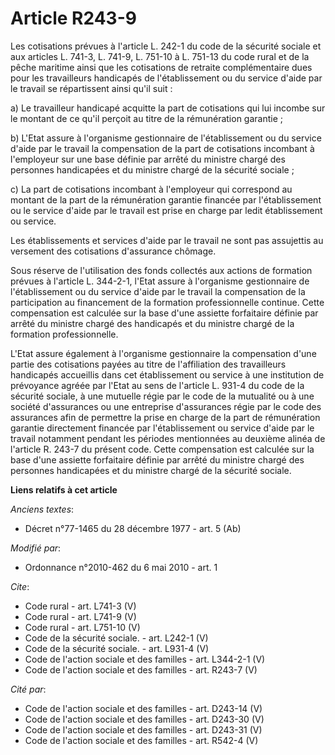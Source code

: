 # Article R243-9

Les cotisations prévues à l'article L. 242-1 du code de la sécurité sociale et aux articles L. 741-3, L. 741-9, L. 751-10 à
L. 751-13 du code rural et de la pêche maritime ainsi que les cotisations de retraite complémentaire dues pour les
travailleurs handicapés de l'établissement ou du service d'aide par le travail se répartissent ainsi qu'il suit : 

a) Le travailleur handicapé acquitte la part de cotisations qui lui incombe sur le montant de ce qu'il perçoit au titre de la
rémunération garantie ; 

b) L'Etat assure à l'organisme gestionnaire de l'établissement ou du service d'aide par le travail la compensation de la part
de cotisations incombant à l'employeur sur une base définie par arrêté du ministre chargé des personnes handicapées et du
ministre chargé de la sécurité sociale ; 

c) La part de cotisations incombant à l'employeur qui correspond au montant de la part de la rémunération garantie financée
par l'établissement ou le service d'aide par le travail est prise en charge par ledit établissement ou service. 

Les établissements et services d'aide par le travail ne sont pas assujettis au versement des cotisations d'assurance
chômage. 

Sous réserve de l'utilisation des fonds collectés aux actions de formation prévues à l'article L. 344-2-1, l'Etat assure à
l'organisme gestionnaire de l'établissement ou du service d'aide par le travail la compensation de la participation au
financement de la formation professionnelle continue. Cette compensation est calculée sur la base d'une assiette forfaitaire
définie par arrêté du ministre chargé des handicapés et du ministre chargé de la formation professionnelle. 

L'Etat assure également à l'organisme gestionnaire la compensation d'une partie des cotisations payées au titre de
l'affiliation des travailleurs handicapés accueillis dans cet établissement ou service à une institution de prévoyance agréée
par l'Etat au sens de l'article L. 931-4 du code de la sécurité sociale, à une mutuelle régie par le code de la mutualité ou
à une société d'assurances ou une entreprise d'assurances régie par le code des assurances afin de permettre la prise en
charge de la part de rémunération garantie directement financée par l'établissement ou service d'aide par le travail
notamment pendant les périodes mentionnées au deuxième alinéa de l'article R. 243-7 du présent code. Cette compensation est
calculée sur la base d'une assiette forfaitaire définie par arrêté du ministre chargé des personnes handicapées et du
ministre chargé de la sécurité sociale.

**Liens relatifs à cet article**

_Anciens textes_:

  - Décret n°77-1465 du 28 décembre 1977 - art. 5 (Ab)

_Modifié par_:

  - Ordonnance n°2010-462 du 6 mai 2010 - art. 1

_Cite_:

  - Code rural - art. L741-3 (V)
  - Code rural - art. L741-9 (V)
  - Code rural - art. L751-10 (V)
  - Code de la sécurité sociale. - art. L242-1 (V)
  - Code de la sécurité sociale. - art. L931-4 (V)
  - Code de l'action sociale et des familles - art. L344-2-1 (V)
  - Code de l'action sociale et des familles - art. R243-7 (V)

_Cité par_:

  - Code de l'action sociale et des familles - art. D243-14 (V)
  - Code de l'action sociale et des familles - art. D243-30 (V)
  - Code de l'action sociale et des familles - art. D243-31 (V)
  - Code de l'action sociale et des familles - art. R542-4 (V)
